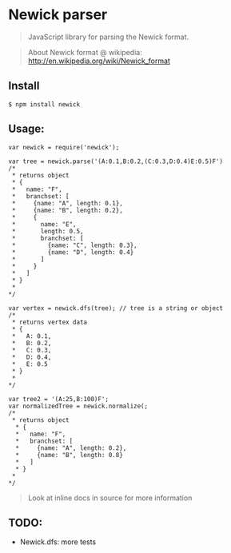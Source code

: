 # Newick parser

> JavaScript library for parsing the Newick format.

> About Newick format @ wikipedia: http://en.wikipedia.org/wiki/Newick_format


## Install

```
$ npm install newick
```


## Usage:

```
var newick = require('newick');

var tree = newick.parse('(A:0.1,B:0.2,(C:0.3,D:0.4)E:0.5)F')
/*
 * returns object
 * {
 *   name: "F",
 *   branchset: [
 *     {name: "A", length: 0.1},
 *     {name: "B", length: 0.2},
 *     {
 *       name: "E",
 *       length: 0.5,
 *       branchset: [
 *         {name: "C", length: 0.3},
 *         {name: "D", length: 0.4}
 *       ]
 *     }
 *   ]
 * }
 *
*/

var vertex = newick.dfs(tree); // tree is a string or object
/*
 * returns vertex data
 * {
 *   A: 0.1,
 *   B: 0.2,
 *   C: 0.3,
 *   D: 0.4,
 *   E: 0.5
 * }
 *
*/

var tree2 = '(A:25,B:100)F';
var normalizedTree = newick.normalize(;
/*
 * returns object
  * {
  *   name: "F",
  *   branchset: [
  *     {name: "A", length: 0.2},
  *     {name: "B", length: 0.8}
  *   ]
  * }
 *
*/
```

> Look at inline docs in source for more information

## TODO:
* Newick.dfs: more tests